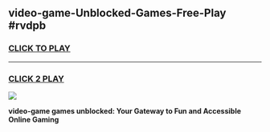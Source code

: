 
## video-game-Unblocked-Games-Free-Play #rvdpb
<h3>
<a href="https://us.freeplayer.one?title=video-game&ref=9M">CLICK TO PLAY</a></h3>
<hr>

<h3>
<a href="https://us.freeplayer.one?title=video-game&ref=9M">CLICK 2 PLAY</a>
  
</h3>

<a href="https://us.freeplayer.one?title=video-game&ref=9M"><img src="https://clearcache.store/games.png"></a>


**video-game games unblocked: Your Gateway to Fun and Accessible Online Gaming**
